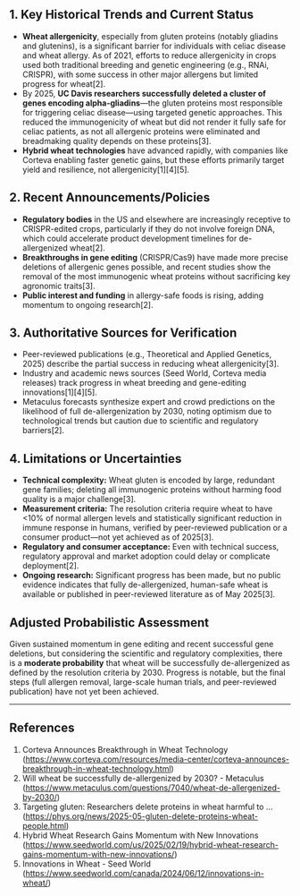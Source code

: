 ## 1. Key Historical Trends and Current Status

- **Wheat allergenicity**, especially from gluten proteins (notably gliadins and glutenins), is a significant barrier for individuals with celiac disease and wheat allergy. As of 2021, efforts to reduce allergenicity in crops used both traditional breeding and genetic engineering (e.g., RNAi, CRISPR), with some success in other major allergens but limited progress for wheat[2].
- By 2025, **UC Davis researchers successfully deleted a cluster of genes encoding alpha-gliadins**—the gluten proteins most responsible for triggering celiac disease—using targeted genetic approaches. This reduced the immunogenicity of wheat but did not render it fully safe for celiac patients, as not all allergenic proteins were eliminated and breadmaking quality depends on these proteins[3].
- **Hybrid wheat technologies** have advanced rapidly, with companies like Corteva enabling faster genetic gains, but these efforts primarily target yield and resilience, not allergenicity[1][4][5].

## 2. Recent Announcements/Policies

- **Regulatory bodies** in the US and elsewhere are increasingly receptive to CRISPR-edited crops, particularly if they do not involve foreign DNA, which could accelerate product development timelines for de-allergenized wheat[2].
- **Breakthroughs in gene editing** (CRISPR/Cas9) have made more precise deletions of allergenic genes possible, and recent studies show the removal of the most immunogenic wheat proteins without sacrificing key agronomic traits[3].
- **Public interest and funding** in allergy-safe foods is rising, adding momentum to ongoing research[2].

## 3. Authoritative Sources for Verification

- Peer-reviewed publications (e.g., Theoretical and Applied Genetics, 2025) describe the partial success in reducing wheat allergenicity[3].
- Industry and academic news sources (Seed World, Corteva media releases) track progress in wheat breeding and gene-editing innovations[1][4][5].
- Metaculus forecasts synthesize expert and crowd predictions on the likelihood of full de-allergenization by 2030, noting optimism due to technological trends but caution due to scientific and regulatory barriers[2].

## 4. Limitations or Uncertainties

- **Technical complexity:** Wheat gluten is encoded by large, redundant gene families; deleting all immunogenic proteins without harming food quality is a major challenge[3].
- **Measurement criteria:** The resolution criteria require wheat to have <10% of normal allergen levels and statistically significant reduction in immune response in humans, verified by peer-reviewed publication or a consumer product—not yet achieved as of 2025[3].
- **Regulatory and consumer acceptance:** Even with technical success, regulatory approval and market adoption could delay or complicate deployment[2].
- **Ongoing research:** Significant progress has been made, but no public evidence indicates that fully de-allergenized, human-safe wheat is available or published in peer-reviewed literature as of May 2025[3].

## Adjusted Probabilistic Assessment

Given sustained momentum in gene editing and recent successful gene deletions, but considering the scientific and regulatory complexities, there is a **moderate probability** that wheat will be successfully de-allergenized as defined by the resolution criteria by 2030. Progress is notable, but the final steps (full allergen removal, large-scale human trials, and peer-reviewed publication) have not yet been achieved.

---

## References

1. Corteva Announces Breakthrough in Wheat Technology (https://www.corteva.com/resources/media-center/corteva-announces-breakthrough-in-wheat-technology.html)
2. Will wheat be successfully de-allergenized by 2030? - Metaculus (https://www.metaculus.com/questions/7040/wheat-de-allergenized-by-2030/)
3. Targeting gluten: Researchers delete proteins in wheat harmful to ... (https://phys.org/news/2025-05-gluten-delete-proteins-wheat-people.html)
4. Hybrid Wheat Research Gains Momentum with New Innovations (https://www.seedworld.com/us/2025/02/19/hybrid-wheat-research-gains-momentum-with-new-innovations/)
5. Innovations in Wheat - Seed World (https://www.seedworld.com/canada/2024/06/12/innovations-in-wheat/)